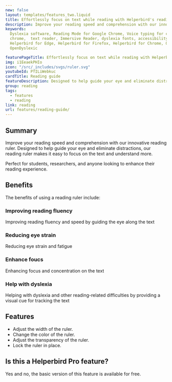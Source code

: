 ```yaml
---
new: false
layout: templates/features_two.liquid
title: Effortlessly focus on text while reading with Helperbird's reading guide
description: Improve your reading speed and comprehension with our innovative reading ruler. Designed to help guide your eye and eliminate distractions, our reading ruler makes it easy to focus on the text and understand more.
keywords:
  Dyslexia software, Reading Mode for Google Chrome, Voice typing for chrome, Text to speech for
  chrome,  text reader, Immersive Reader, dyslexia fonts, accessibility software, dyslexia software,
  Helperbird for Edge, Helperbird for Firefox, Helperbird for Chrome, Opendyslexic for Chrome,
  OpenDyslexic

featurePageTitle: Effortlessly focus on text while reading with Helperbird's reading guide
img: i1EeaekPHIo
icon: "/src/_includes/svgs/ruler.svg"
youtubeId: PfILiWebkuc
cardTitle: Reading guide
featureDescription: Designed to help guide your eye and eliminate distractions, our reading ruler makes it easy to focus on the text and understand more.
group: reading
tags: 
  - features
  - reading
link: reading
url: features/reading-guide/
---
```


## Summary

Improve your reading speed and comprehension with our innovative reading ruler. 
Designed to help guide your eye and eliminate distractions, our reading ruler makes it easy to focus on the text and understand more. 

Perfect for students, researchers, and anyone looking to enhance their reading experience.

## Benefits

The benefits of using a reading ruler include:

### Improving reading fluency
Improving reading fluency and speed by guiding the eye along the text

### Reducing eye strain
Reducing eye strain and fatigue

### Enhance foucs
Enhancing focus and concentration on the text

### Help with dyslexia
Helping with dyslexia and other reading-related difficulties by providing a visual cue for tracking the text


## Features

- Adjust the width of the ruler.
- Change the color of the ruler.
- Adjust the transparency of the ruler.
- Lock the ruler in place.


## Is this a Helperbird Pro feature?
Yes and no, the basic version of this feature is available for free.


